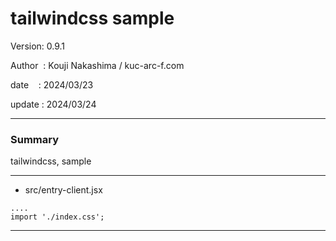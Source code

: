 ﻿# tailwindcss sample

 Version: 0.9.1

 Author  : Kouji Nakashima / kuc-arc-f.com

 date    : 2024/03/23 

 update  : 2024/03/24

***
### Summary

tailwindcss,  sample

***
* src/entry-client.jsx
```
....
import './index.css';

```
***
